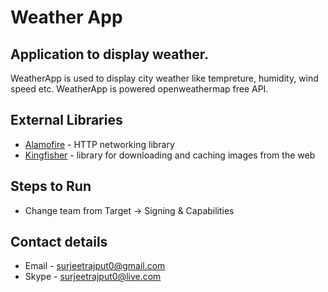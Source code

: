 # Weather App
## Application to display weather.


WeatherApp is used to display city weather like tempreture, humidity, wind speed etc.
WeatherApp is powered openweathermap free API.

## External Libraries 
- [Alamofire](https://github.com/Alamofire/Alamofire) - HTTP networking library
- [Kingfisher](https://github.com/onevcat/Kingfisher) - library for downloading and caching images from the web 

## Steps to Run

- Change team from Target -> Signing & Capabilities

## Contact details
- Email - surjeetrajput0@gmail.com
- Skype - surjeetrajput0@live.com

